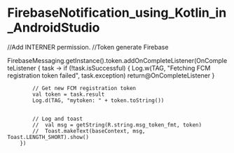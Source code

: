 # FirebaseNotification_using_Kotlin_in_AndroidStudio
//Add INTERNER permission.
//Token generate Firebase

 FirebaseMessaging.getInstance().token.addOnCompleteListener(OnCompleteListener { task ->
            if (!task.isSuccessful) {
                Log.w(TAG, "Fetching FCM registration token failed", task.exception)
                return@OnCompleteListener
            }

            // Get new FCM registration token
            val token = task.result
            Log.d(TAG, "mytoken: " + token.toString())


            // Log and toast
            //  val msg = getString(R.string.msg_token_fmt, token)
            //  Toast.makeText(baseContext, msg, Toast.LENGTH_SHORT).show()
        })
